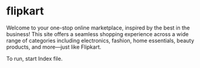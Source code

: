 # flipkart
Welcome to your one-stop online marketplace, inspired by the best in the business! This site offers a seamless shopping experience across a wide range of categories including electronics, fashion, home essentials, beauty products, and more—just like Flipkart.

 
 
 
 
 To run, start Index file.
